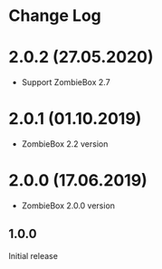 # Change Log

# 2.0.2 (27.05.2020)

* Support ZombieBox 2.7

# 2.0.1 (01.10.2019)

* ZombieBox 2.2 version

# 2.0.0 (17.06.2019)

* ZombieBox 2.0.0 version

## 1.0.0

Initial release
